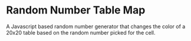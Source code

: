 # Random Number Table Map
A Javascript based random number generator that changes the color of a 20x20 table based on the random number picked for the cell.
